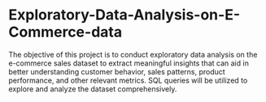 # Exploratory-Data-Analysis-on-E-Commerce-data
The objective of this project is to conduct exploratory data analysis on the e-commerce sales dataset to extract meaningful insights that can aid in better understanding customer behavior, sales patterns, product performance, and other relevant metrics. SQL queries will be utilized to explore and analyze the dataset comprehensively.

